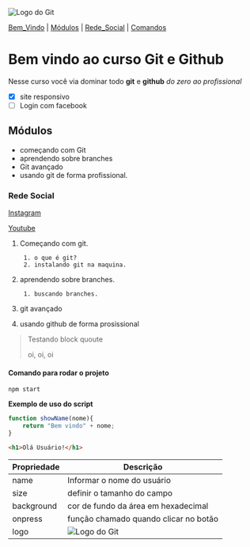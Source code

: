 ![Logo do Git](https://sujeitoprogramador.com/wp-content/uploads/2023/09/git-icon.png)

[Bem_Vindo](#bem-vindo-ao-curso-git-e-github) | [Módulos](#módulos) | [Rede_Social](#rede-social) | [Comandos](#comando-para-rodar-o-projeto)

# Bem vindo ao curso Git e Github
Nesse curso você via dominar todo **git** e **github** _do zero ao profissional_

- [x] site responsivo
- [ ] Login com facebook

## Módulos
* começando com Git
* aprendendo sobre branches
* Git avançado
* usando git de forma profissional.

### Rede Social
[Instagram](https://instagram.com/gyovanaa_carneiroo)

[Youtube](https://youtube.com)

1. Começando com git.

        1. o que é git?
        2. instalando git na maquina. 
2. aprendendo sobre branches.

        1. buscando branches.
3. git avançado
4. usando github de forma prosissional

> Testando block quoute
>
>oi, oi, oi

#### Comando para rodar o projeto

```
npm start
```

**Exemplo de uso do script**

```js
function showName(nome){
    return "Bem vindo" + nome;
}
```

```html
<h1>Olá Usuário!</h1>
```

Propriedade | Descrição
-----------|--------
name | Informar o nome do usuário
size | definir o tamanho do campo
background | cor de fundo da área em hexadecimal
onpress | função chamado quando clicar no botão
logo | ![Logo do Git](https://sujeitoprogramador.com/wp-content/uploads/2023/09/git-icon.png)